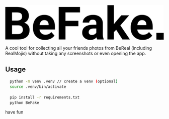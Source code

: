 <picture width="512" align="right">
 <source media="(prefers-color-scheme: dark)" srcset="./assets/befake-white.png">
 <img src="./assets/befake-black.png">
</picture>

A cool tool for collecting all your friends photos from BeReal (including RealMojis) without taking any screenshots or even opening the app.



## Usage


```bash
  python -m venv .venv // create a venv (optional)
  source .venv/bin/activate

  pip install -r requirements.txt
  python BeFake
```

have fun

